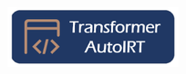 <div style="text-align:center;">
    <img src="https://github.com/ESGIRT/ESEM2024-TransformerIRT/raw/main/logo.png" alt="Logo" style="width:300px;height:auto;">
</div>
